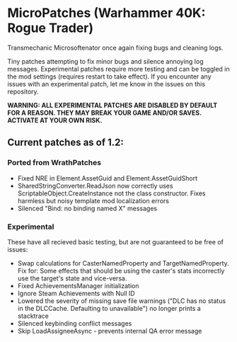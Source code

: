 # MicroPatches (Warhammer 40K: Rogue Trader)

Transmechanic Microsoftenator once again fixing bugs and cleaning logs.

Tiny patches attempting to fix minor bugs and silence annoying log messages.
Experimental patches require more testing and can be toggled in the mod settings (requires restart to take effect).
If you encounter any issues with an experimental patch, let me know in the issues on this repository.

**WARNING: ALL EXPERIMENTAL PATCHES ARE DISABLED BY DEFAULT FOR A REASON. THEY MAY BREAK YOUR GAME AND/OR SAVES. ACTIVATE AT YOUR OWN RISK.**

## Current patches as of 1.2:

### Ported from WrathPatches

- Fixed NRE in Element.AssetGuid and Element.AssetGuidShort
- SharedStringConverter.ReadJson now correctly uses ScriptableObject.CreateInstance not the class constructor. Fixes harmless but noisy template mod localization errors
- Silenced "Bind: no binding named X" messages

### Experimental

These have all recieved basic testing, but are not guaranteed to be free of issues:

- Swap calculations for CasterNamedProperty and TargetNamedProperty. Fix for: Some effects that should be using the caster's stats incorrectly use the target's state and vice-versa.
- Fixed AchievementsManager initialization
- Ignore Steam Achievements with Null ID
- Lowered the severity of missing save file warnings ("DLC has no status in the DLCCache. Defaulting to unavailable") no longer prints a stacktrace
- Silenced keybinding conflict messages
- Skip LoadAssigneeAsync - prevents internal QA error message

